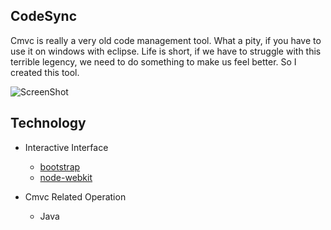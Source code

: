 ## CodeSync

Cmvc is really a very old code management tool. What a pity, if you have to use it on windows with eclipse. Life is short, if we have to struggle with this terrible legency, we need to do something to make us feel better. So I created this tool.

![ScreenShot](https://raw.github.com/lnx/codesync/master/demo/demo.png)

## Technology

* Interactive Interface

  * [bootstrap](http://getbootstrap.com/)
  * [node-webkit](https://github.com/rogerwang/node-webkit)

* Cmvc Related Operation

  * Java
